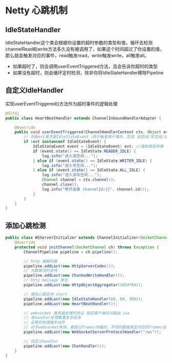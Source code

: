 # Netty 心跳机制

## IdleStateHandler

 IdleStateHandler这个类会根据你设置的超时参数的类型和值，循环去检测channelRead和write方法多久没有被调用了，如果这个时间超过了你设置的值，那么就会触发对应的事件，read触发read，write触发write，all触发all。

- 如果超时了，则会调用userEventTriggered方法，且会告诉你超时的类型
- 如果没有超时，则会循环定时检测，除非你将IdleStateHandler移除Pipeline



## 自定义IdleHandler

实现userEventTriggered()方法作为超时事件的逻辑处理

```java
@Slf4j
public class HeartBeatHandler extends ChannelInboundHandlerAdapter {

    @Override
    public void userEventTriggered(ChannelHandlerContext ctx, Object evt) throws Exception {
        // 判断evt是否是IdleStateEvent（用于触发用户事件，包含 读空闲/写空闲/读写空闲 ）
        if (evt instanceof IdleStateEvent) {
            IdleStateEvent event = (IdleStateEvent) evt; //强制类型转换
            if (event.state() == IdleState.READER_IDLE) {
                log.info("进入读空闲...");
            } else if (event.state() == IdleState.WRITER_IDLE) {
                log.info("进入写空闲...");
            } else if (event.state() == IdleState.ALL_IDLE) {
                log.info("进入读写空闲...");
                Channel channel = ctx.channel();
                channel.close();
                log.info("断开连接 channelId:{}", channel.id());
            }
        }
    }
}
```

## 添加心跳检测

```java
public class WSServerInitialzer extends ChannelInitializer<SocketChannel> {
    @Override
    protected void initChannel(SocketChannel ch) throws Exception {
        ChannelPipeline pipeline = ch.pipeline();

        // http 编解码器
        pipeline.addLast(new HttpServerCodec());
        // 大数据流的支持
        pipeline.addLast(new ChunkedWriteHandler());
        // http message 聚合
        pipeline.addLast(new HttpObjectAggregator(1024*64));

        // 增加心跳支持 start
        pipeline.addLast(new IdleStateHandler(60, 60, 300));
        pipeline.addLast(new HeartBeatHandler());

        // websocket 服务器处理的协议 指定客户端访问路由 /ws
        // 本handler处理繁重复杂任务
        // 会帮你处理握手动作
        // 对于websocket来讲，都是以frames传输的，不同的数据类型对应的frames也不同
        pipeline.addLast(new WebSocketServerProtocolHandler("/ws"));

        // 自定义handler
        pipeline.addLast(new ChatHandler());
    }
}
```
